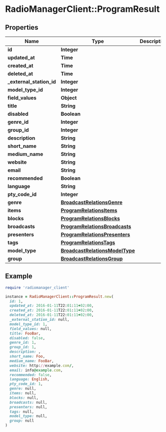 # RadioManagerClient::ProgramResult

## Properties

| Name | Type | Description | Notes |
| ---- | ---- | ----------- | ----- |
| **id** | **Integer** |  |  |
| **updated_at** | **Time** |  | [optional] |
| **created_at** | **Time** |  | [optional] |
| **deleted_at** | **Time** |  | [optional] |
| **_external_station_id** | **Integer** |  | [optional] |
| **model_type_id** | **Integer** |  |  |
| **field_values** | **Object** |  | [optional] |
| **title** | **String** |  |  |
| **disabled** | **Boolean** |  | [optional] |
| **genre_id** | **Integer** |  | [optional] |
| **group_id** | **Integer** |  | [optional] |
| **description** | **String** |  | [optional] |
| **short_name** | **String** |  | [optional] |
| **medium_name** | **String** |  | [optional] |
| **website** | **String** |  | [optional] |
| **email** | **String** |  | [optional] |
| **recommended** | **Boolean** |  | [optional] |
| **language** | **String** |  | [optional] |
| **pty_code_id** | **Integer** |  | [optional] |
| **genre** | [**BroadcastRelationsGenre**](BroadcastRelationsGenre.md) |  | [optional] |
| **items** | [**ProgramRelationsItems**](ProgramRelationsItems.md) |  | [optional] |
| **blocks** | [**ProgramRelationsBlocks**](ProgramRelationsBlocks.md) |  | [optional] |
| **broadcasts** | [**ProgramRelationsBroadcasts**](ProgramRelationsBroadcasts.md) |  | [optional] |
| **presenters** | [**ProgramRelationsPresenters**](ProgramRelationsPresenters.md) |  | [optional] |
| **tags** | [**ProgramRelationsTags**](ProgramRelationsTags.md) |  | [optional] |
| **model_type** | [**BroadcastRelationsModelType**](BroadcastRelationsModelType.md) |  | [optional] |
| **group** | [**BroadcastRelationsGroup**](BroadcastRelationsGroup.md) |  | [optional] |

## Example

```ruby
require 'radiomanager_client'

instance = RadioManagerClient::ProgramResult.new(
  id: 1,
  updated_at: 2016-01-11T22:01:11+02:00,
  created_at: 2016-01-11T22:01:11+02:00,
  deleted_at: 2016-01-11T22:01:11+02:00,
  _external_station_id: null,
  model_type_id: 1,
  field_values: null,
  title: FooBar,
  disabled: false,
  genre_id: 1,
  group_id: 1,
  description: ,
  short_name: Foo,
  medium_name: FooBar,
  website: http://example.com/,
  email: info@example.com,
  recommended: false,
  language: English,
  pty_code_id: 1,
  genre: null,
  items: null,
  blocks: null,
  broadcasts: null,
  presenters: null,
  tags: null,
  model_type: null,
  group: null
)
```

